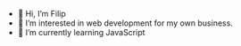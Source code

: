 - 👋 Hi, I’m Filip
- 👀 I’m interested in web development for my own business.
- 🌱 I’m currently learning JavaScript


<!---
EFES266/EFES266 is a ✨ special ✨ repository because its `README.md` (this file) appears on your GitHub profile.
You can click the Preview link to take a look at your changes.
--->
